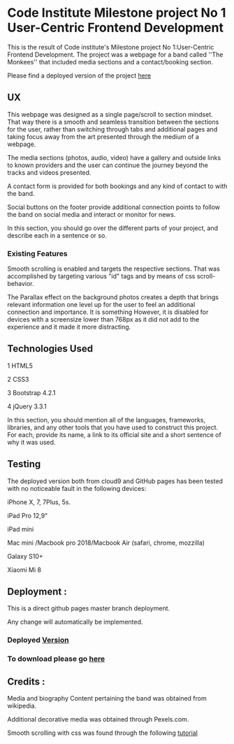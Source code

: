 # Code Institute Milestone project No 1 User-Centric Frontend Development

This is the result of Code institute's Milestone project No 1:User-Centric Frontend Development. The project was a webpage for a band called ''The Monkees'' that included media sections and a contact/booking section.

Please find a deployed version of the project [here](https://chrisntaskas.github.io/codeinstitutemilestone1/#)

## UX

This webpage was designed as a single page/scroll to section mindset. That way there is a smooth and seamless transition between the sections for the user, rather than switching through tabs and additional pages and taking focus away from the art presented through the medium of a webpage. 

The media sections (photos, audio, video) have a gallery and outside links to known providers and the user can continue the journey beyond the tracks and videos presented. 

A contact form is provided for both bookings and any kind of contact to with the band.

Social buttons on the footer provide additional connection points to follow the band on social media and interact or monitor for news.

In this section, you should go over the different parts of your project, and describe each in a sentence or so.

### Existing Features

Smooth scrolling is enabled and targets the respective sections. That was accomplished by targeting various "id" tags and by means of css scroll-behavior.

The Parallax effect on the background photos creates a depth that brings relevant information one level up for the user to feel an additional connection and importance. It is something However, it is disabled for devices with a screensize lower than 768px as it did not add to the experience and it made it more distracting.

## Technologies Used

1 HTML5

2 CSS3

3 Bootstrap 4.2.1

4 jQuery 3.3.1

In this section, you should mention all of the languages, frameworks, libraries, and any other tools that you have used to construct this project. For each, provide its name, a link to its official site and a short sentence of why it was used.

## Testing

The deployed version both from cloud9 and GitHub pages has been tested with no noticeable fault in the following devices:

iPhone X, 7, 7Plus, 5s.

iPad Pro 12,9"

iPad mini

Mac mini /Macbook pro 2018/Macbook Air (safari, chrome, mozzilla)

Galaxy S10+

Xiaomi Mi 8

## Deployment :

This is a direct github pages master branch deployment.

Any change will automatically be implemented.

### Deployed [Version](https://chrisntaskas.github.io/codeinstitutemilestone1/)

### To download please go [here](https://github.com/chrisntaskas/codeinstitutemilestone1.git)

## Credits :

Media and biography Content pertaining the band was obtained from wikipedia.

Additional decorative media was obtained through Pexels.com. 

Smooth scrolling with css was found through the following [tutorial](https://www.youtube.com/watch?v=iB0hL-NNUJg&t=175s)
